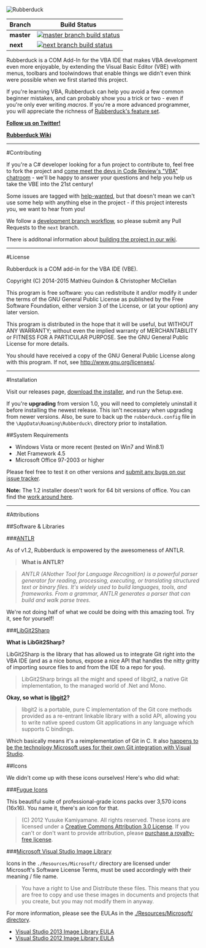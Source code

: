 ![Rubberduck](http://i.stack.imgur.com/taIMg.png)

| Branch     | Build Status |
|------------|--------------|
| **master** | [![master branch build status][masterBuildStatus]][masterBuild] |
| **next**   | [![next branch build status][nextBuildStatus]][nextBuild] |

[nextBuild]:https://ci.appveyor.com/project/ckuhn203/rubberduck-3v9qv/branch/next
[nextBuildStatus]:https://ci.appveyor.com/api/projects/status/bfwl1pwu9eeqd11o/branch/next?svg=true
[masterBuild]:https://ci.appveyor.com/project/ckuhn203/rubberduck-3v9qv/branch/master
[masterBuildStatus]:https://ci.appveyor.com/api/projects/status/bfwl1pwu9eeqd11o/branch/master?svg=true

Rubberduck is a COM Add-In for the VBA IDE that makes VBA development even more enjoyable, by extending the Visual Basic Editor (VBE) with menus, toolbars and toolwindows that enable things we didn't even think were possible when we first started this project.

If you're learning VBA, Rubberduck can help you avoid a few common beginner mistakes, and can probably show you a trick or two - even if you're only ever writing *macros*. If you're a more advanced programmer, you will appreciate the richness of [Rubberduck's feature set](https://github.com/rubberduck-vba/Rubberduck/wiki/Features).

[**Follow us on Twitter!**](https://twitter.com/rubberduckvba)

[**Rubberduck Wiki**](https://github.com/rubberduck-vba/Rubberduck/wiki)

---

#Contributing

If you're a C# developer looking for a fun project to contribute to, feel free to fork the project and 
[come meet the devs in Code Review's "VBA" chatroom][chat] - we'll be happy to answer your questions and help you help us take the VBE into the 21st century!

Some issues are tagged with [help-wanted][helpwanted], but that doesn't mean we can't use some help with anything else in the project - if this project interests you, we want to hear from you!

We follow a [development branch workflow][branch], so please submit any Pull Requests to the `next` branch.

There is additonal information about [building the project in our wiki][install].

  [chat]:http://chat.stackexchange.com/rooms/14929/vba
  [helpwanted]:https://github.com/rubberduck-vba/Rubberduck/labels/help-wanted
  [install]:https://github.com/rubberduck-vba/Rubberduck/wiki/Building-&-Installation
  [branch]:https://github.com/rubberduck-vba/Rubberduck/issues/288

---

#License

Rubberduck is a COM add-in for the VBA IDE (VBE).

Copyright (C) 2014-2015 Mathieu Guindon & Christopher McClellan

This program is free software: you can redistribute it and/or modify
it under the terms of the GNU General Public License as published by
the Free Software Foundation, either version 3 of the License, or
(at your option) any later version.

This program is distributed in the hope that it will be useful,
but WITHOUT ANY WARRANTY; without even the implied warranty of
MERCHANTABILITY or FITNESS FOR A PARTICULAR PURPOSE.  See the
GNU General Public License for more details.

You should have received a copy of the GNU General Public License
along with this program.  If not, see http://www.gnu.org/licenses/.

---

#Installation

Visit our releases page, [download the installer](https://github.com/rubberduck-vba/Rubberduck/releases/latest), and run the Setup.exe.

If you're **upgrading** from version 1.0, you will need to completely uninstall it before installing the newest release. This isn't necessary when upgrading from newer versions. Also, be sure to back up the `rubberduck.config` file in the `\AppData\Roaming\Rubberduck\` directory prior to installation.

##System Requirements

- Windows Vista or more recent (tested on Win7 and Win8.1)
- .Net Framework 4.5
- Microsoft Office 97-2003 or higher

Please feel free to test it on other versions and [submit any bugs on our issue tracker](https://github.com/rubberduck-vba/Rubberduck/issues).

**Note:** The 1.2 installer doesn't work for 64 bit versions of office. You can find the [work around here](https://rubberduckvba.wordpress.com/2015/03/11/64-bit-rubberduck-a-work-around-until-release-1-21-soon/).

---

#Attributions

##Software & Libraries

###[ANTLR](http://www.antlr.org/)

As of v1.2, Rubberduck is empowered by the awesomeness of ANTLR.

> **What is ANTLR?**

> *ANTLR (ANother Tool for Language Recognition) is a powerful parser generator for reading, processing, executing, or translating structured text or binary files. It's widely used to build languages, tools, and frameworks. From a grammar, ANTLR generates a parser that can build and walk parse trees.*

We're not doing half of what we could be doing with this amazing tool. Try it, see for yourself!

###[LibGit2Sharp](https://github.com/libgit2/libgit2sharp)

**What is LibGit2Sharp?**

LibGit2Sharp is the library that has allowed us to integrate Git right into the VBA IDE (and as a nice bonus, expose a nice API that handles the nitty gritty of importing source files to and from the IDE to a repo for you).

> LibGit2Sharp brings all the might and speed of libgit2, a native Git implementation, to the managed world of .Net and Mono.

**Okay, so what is [libgit2](https://libgit2.github.com/)?**

> libgit2 is a portable, pure C implementation of the Git core methods provided as a re-entrant linkable library with a solid API, allowing you to write native speed custom Git applications in any language which supports C bindings.

Which basically means it's a reimplementation of Git in C. It also [happens to be the technology Microsoft uses for their own Git integration with Visual Studio](http://www.hanselman.com/blog/GitSupportForVisualStudioGitTFSAndVSPutIntoContext.aspx).

##Icons

We didn't come up with these icons ourselves! Here's who did what:

###[Fugue Icons](http://p.yusukekamiyamane.com/)

This beautiful suite of professional-grade icons packs over 3,570 icons (16x16). You name it, there's an icon for that.

> (C) 2012 Yusuke Kamiyamane. All rights reserved. 
These icons are licensed under a [Creative Commons Attribution 3.0 License](http://creativecommons.org/licenses/by/3.0/).
If you can't or don't want to provide attribution, please [purchase a royalty-free license](http://p.yusukekamiyamane.com/).

###[Microsoft Visual Studio Image Library](http://www.microsoft.com/en-ca/download/details.aspx?id=35825)

Icons in the `./Resources/Microsoft/` directory are licensed under Microsoft's Software License Terms, must be used accordingly with their meaning / file name.

> You have a right to Use and Distribute these files. This means that you are free to copy and use these images in documents and projects that you create, but you may not modify them in anyway.

For more information, please see the EULAs in the [./Resources/Microsoft/ directory](https://github.com/rubberduck-vba/Rubberduck/tree/master/RetailCoder.VBE/Resources/Microsoft).

 * [Visual Studio 2013 Image Library EULA](https://github.com/rubberduck-vba/Rubberduck/blob/master/RetailCoder.VBE/Resources/Microsoft/Visual%20Studio%202013%20Image%20Library%20EULA.rtf)
 * [Visual Studio 2012 Image Library EULA](https://github.com/rubberduck-vba/Rubberduck/blob/master/RetailCoder.VBE/Resources/Microsoft/Visual%20Studio%202012%20Image%20Library%20EULA.rtf)
